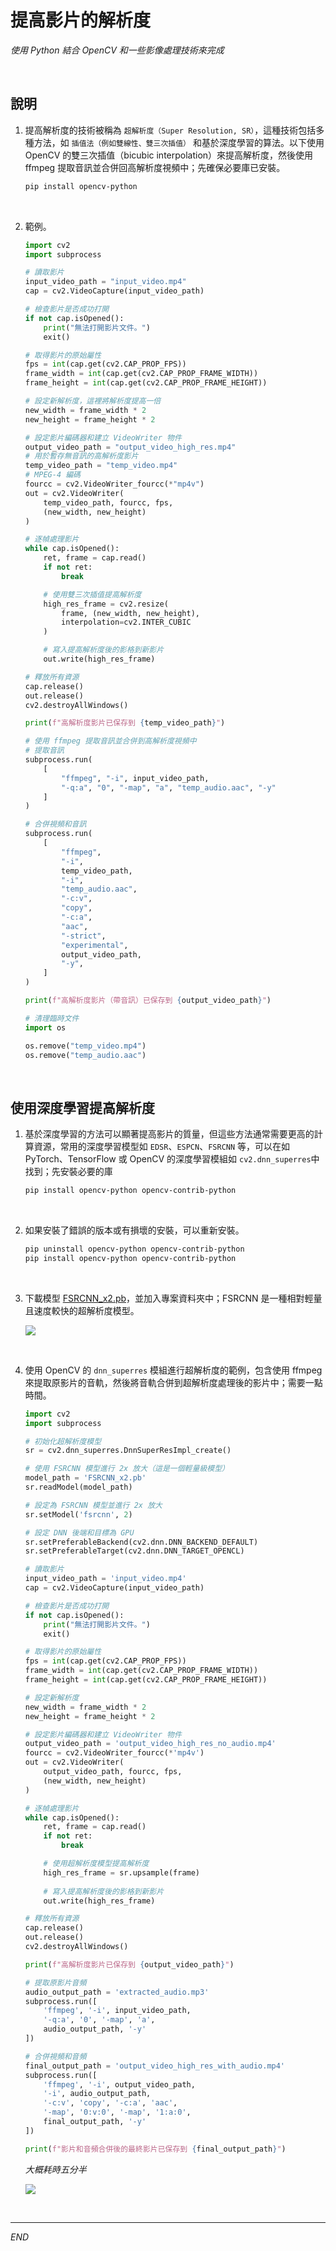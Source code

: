 # 提高影片的解析度

_使用 Python 結合 OpenCV 和一些影像處理技術來完成_

<br>

## 說明

1. 提高解析度的技術被稱為 `超解析度（Super Resolution, SR）`，這種技術包括多種方法，如 `插值法（例如雙線性、雙三次插值）` 和基於深度學習的算法。以下使用 OpenCV 的雙三次插值（bicubic interpolation）來提高解析度，然後使用 ffmpeg 提取音訊並合併回高解析度視頻中；先確保必要庫已安裝。

    ```bash
    pip install opencv-python
    ```

<br>

2. 範例。

    ```python
    import cv2
    import subprocess

    # 讀取影片
    input_video_path = "input_video.mp4"
    cap = cv2.VideoCapture(input_video_path)

    # 檢查影片是否成功打開
    if not cap.isOpened():
        print("無法打開影片文件。")
        exit()

    # 取得影片的原始屬性
    fps = int(cap.get(cv2.CAP_PROP_FPS))
    frame_width = int(cap.get(cv2.CAP_PROP_FRAME_WIDTH))
    frame_height = int(cap.get(cv2.CAP_PROP_FRAME_HEIGHT))

    # 設定新解析度，這裡將解析度提高一倍
    new_width = frame_width * 2
    new_height = frame_height * 2

    # 設定影片編碼器和建立 VideoWriter 物件
    output_video_path = "output_video_high_res.mp4"
    # 用於暫存無音訊的高解析度影片
    temp_video_path = "temp_video.mp4"
    # MPEG-4 編碼
    fourcc = cv2.VideoWriter_fourcc(*"mp4v")
    out = cv2.VideoWriter(
        temp_video_path, fourcc, fps,
        (new_width, new_height)
    )

    # 逐幀處理影片
    while cap.isOpened():
        ret, frame = cap.read()
        if not ret:
            break

        # 使用雙三次插值提高解析度
        high_res_frame = cv2.resize(
            frame, (new_width, new_height),
            interpolation=cv2.INTER_CUBIC
        )

        # 寫入提高解析度後的影格到新影片
        out.write(high_res_frame)

    # 釋放所有資源
    cap.release()
    out.release()
    cv2.destroyAllWindows()

    print(f"高解析度影片已保存到 {temp_video_path}")

    # 使用 ffmpeg 提取音訊並合併到高解析度視頻中
    # 提取音訊
    subprocess.run(
        [
            "ffmpeg", "-i", input_video_path,
            "-q:a", "0", "-map", "a", "temp_audio.aac", "-y"
        ]
    )

    # 合併視頻和音訊
    subprocess.run(
        [
            "ffmpeg",
            "-i",
            temp_video_path,
            "-i",
            "temp_audio.aac",
            "-c:v",
            "copy",
            "-c:a",
            "aac",
            "-strict",
            "experimental",
            output_video_path,
            "-y",
        ]
    )

    print(f"高解析度影片（帶音訊）已保存到 {output_video_path}")

    # 清理臨時文件
    import os

    os.remove("temp_video.mp4")
    os.remove("temp_audio.aac")
    ```

<br>

## 使用深度學習提高解析度

1. 基於深度學習的方法可以顯著提高影片的質量，但這些方法通常需要更高的計算資源，常用的深度學習模型如 `EDSR`、`ESPCN`、`FSRCNN` 等，可以在如 PyTorch、TensorFlow 或 OpenCV 的深度學習模組如 `cv2.dnn_superres`中找到；先安裝必要的庫

    ```bash
    pip install opencv-python opencv-contrib-python
    ```

<br>

2. 如果安裝了錯誤的版本或有損壞的安裝，可以重新安裝。

    ```bash
    pip uninstall opencv-python opencv-contrib-python
    pip install opencv-python opencv-contrib-python
    ```

<br>

3. 下載模型 [FSRCNN_x2.pb](https://github.com/Saafke/FSRCNN_Tensorflow/blob/master/models/FSRCNN_x2.pb)，並加入專案資料夾中；FSRCNN 是一種相對輕量且速度較快的超解析度模型。

    ![](images/img_25.png)

<br>

4. 使用 OpenCV 的 `dnn_superres` 模組進行超解析度的範例，包含使用 ffmpeg 來提取原影片的音軌，然後將音軌合併到超解析度處理後的影片中；需要一點時間。

    ```python
    import cv2
    import subprocess

    # 初始化超解析度模型
    sr = cv2.dnn_superres.DnnSuperResImpl_create()

    # 使用 FSRCNN 模型進行 2x 放大（這是一個輕量級模型）
    model_path = 'FSRCNN_x2.pb'
    sr.readModel(model_path)

    # 設定為 FSRCNN 模型並進行 2x 放大
    sr.setModel('fsrcnn', 2)

    # 設定 DNN 後端和目標為 GPU
    sr.setPreferableBackend(cv2.dnn.DNN_BACKEND_DEFAULT)
    sr.setPreferableTarget(cv2.dnn.DNN_TARGET_OPENCL)

    # 讀取影片
    input_video_path = 'input_video.mp4'
    cap = cv2.VideoCapture(input_video_path)

    # 檢查影片是否成功打開
    if not cap.isOpened():
        print("無法打開影片文件。")
        exit()

    # 取得影片的原始屬性
    fps = int(cap.get(cv2.CAP_PROP_FPS))
    frame_width = int(cap.get(cv2.CAP_PROP_FRAME_WIDTH))
    frame_height = int(cap.get(cv2.CAP_PROP_FRAME_HEIGHT))

    # 設定新解析度
    new_width = frame_width * 2
    new_height = frame_height * 2

    # 設定影片編碼器和建立 VideoWriter 物件
    output_video_path = 'output_video_high_res_no_audio.mp4'
    fourcc = cv2.VideoWriter_fourcc(*'mp4v')
    out = cv2.VideoWriter(
        output_video_path, fourcc, fps,
        (new_width, new_height)
    )

    # 逐幀處理影片
    while cap.isOpened():
        ret, frame = cap.read()
        if not ret:
            break

        # 使用超解析度模型提高解析度
        high_res_frame = sr.upsample(frame)
        
        # 寫入提高解析度後的影格到新影片
        out.write(high_res_frame)

    # 釋放所有資源
    cap.release()
    out.release()
    cv2.destroyAllWindows()

    print(f"高解析度影片已保存到 {output_video_path}")

    # 提取原影片音頻
    audio_output_path = 'extracted_audio.mp3'
    subprocess.run([
        'ffmpeg', '-i', input_video_path,
        '-q:a', '0', '-map', 'a',
        audio_output_path, '-y'
    ])

    # 合併視頻和音頻
    final_output_path = 'output_video_high_res_with_audio.mp4'
    subprocess.run([
        'ffmpeg', '-i', output_video_path,
        '-i', audio_output_path,
        '-c:v', 'copy', '-c:a', 'aac',
        '-map', '0:v:0', '-map', '1:a:0',
        final_output_path, '-y'
    ])

    print(f"影片和音頻合併後的最終影片已保存到 {final_output_path}")
    ```

    _大概耗時五分半_

    ![](images/img_26.png)

<br>

___

_END_
